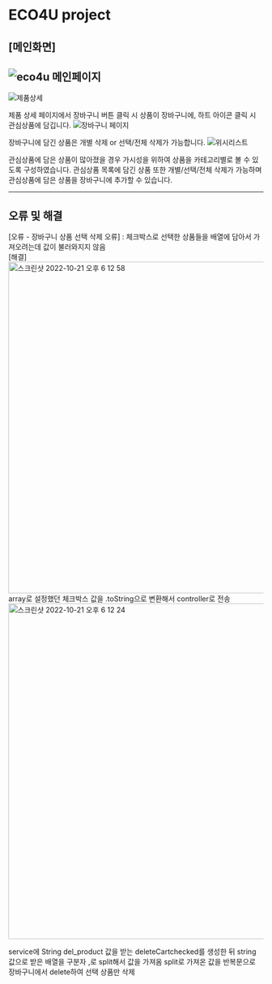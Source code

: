 # ECO4U project
<h2>[메인화면]</h2>

![eco4u 메인페이지](https://user-images.githubusercontent.com/109573488/197812259-805ff894-d459-4c94-a6ec-b8746417e126.png)
------------------------------------------
![제품상세](https://user-images.githubusercontent.com/109573488/197812412-74bed514-0ff9-4f47-b26d-3a54dfb984f9.png)

제품 상세 페이지에서 장바구니 버튼 클릭 시 상품이 장바구니에, 하트 아이콘 클릭 시 관심상품에 담깁니다.
![장바구니 페이지](https://user-images.githubusercontent.com/109573488/197812419-d9fbd8cd-26f5-490c-a3ad-f90402dfbe9d.png)

장바구니에 담긴 상품은 개별 삭제 or 선택/전체 삭제가 가능합니다.
![위시리스트](https://user-images.githubusercontent.com/109573488/197812423-fc797dc5-e313-4f8a-a5b9-0b4499896185.png)

관심상품에 담은 상품이 많아졌을 경우 가시성을 위하여 상품을 카테고리별로 볼 수 있도록 구성하였습니다.
관심상품 목록에 담긴 상품 또한 개별/선택/전체 삭제가 가능하며 관심상품에 담은 상품을 장바구니에 추가할 수 있습니다.

------------------------------------------
<h2>오류 및 해결</h2>
[오류 - 장바구니 상품 선택 삭제 오류]
 : 체크박스로 선택한 상품들을 배열에 담아서 가져오려는데 값이 불러와지지 않음<br>
 [해결]<br>
<img width="654" alt="스크린샷 2022-10-21 오후 6 12 58" src="https://user-images.githubusercontent.com/109573488/197809445-e9883613-5dc2-4a15-a13f-e1ba65ad3330.png">
array로 설정했던 체크박스 값을 .toString으로 변환해서 controller로 전송
<img width="662" alt="스크린샷 2022-10-21 오후 6 12 24" src="https://user-images.githubusercontent.com/109573488/197809693-70b54768-f6ec-4ce2-be3d-e3a5c6c931ee.png">

service에 String del_product 값을 받는 deleteCartchecked를 생성한 뒤
string 값으로 받은 배열을 구분자 ,로 split해서 값을 가져옴
split로 가져온 값을 반복문으로 장바구니에서 delete하여 선택 상품만 삭제
